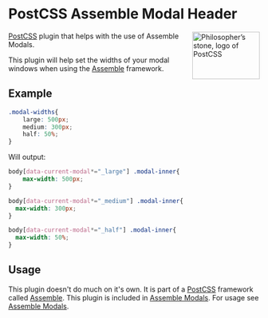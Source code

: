 [PostCSS]:                 https://github.com/postcss/postcss
[Assemble]:                http://assemblecss.com
[Assemble Modals]:         https://github.com/lukelarsen/assemble-modals

# PostCSS Assemble Modal Header

<img align="right" width="135" height="95"
     title="Philosopher’s stone, logo of PostCSS"
     src="http://postcss.github.io/postcss/logo-leftp.png">

[PostCSS] plugin that helps with the use of Assemble Modals.

This plugin will help set the widths of your modal windows when using the [Assemble] framework.

## Example
```css
.modal-widths{
    large: 500px;
    medium: 300px;
    half: 50%;
}
```
Will output:
```css
body[data-current-modal*="_large"] .modal-inner{
    max-width: 500px;
}

body[data-current-modal*="_medium"] .modal-inner{
  max-width: 300px;
}

body[data-current-modal*="_half"] .modal-inner{
  max-width: 50%;
}
```

## Usage

This plugin doesn't do much on it's own. It is part of a [PostCSS] framework called [Assemble]. This plugin is included in [Assemble Modals]. For usage see [Assemble Modals].